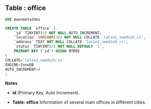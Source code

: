 Table : office
--------------

```SQL
USE maenmeta2dev

CREATE TABLE `office` (
	`id` TINYINT(4) NOT NULL AUTO_INCREMENT,
	`location` VARCHAR(10) NOT NULL COLLATE 'latin1_swedish_ci',
	`address` TEXT NOT NULL COLLATE 'latin1_swedish_ci',
	`status` TINYINT(4) NOT NULL DEFAULT '1',
	PRIMARY KEY (`id`) USING BTREE
)
COLLATE='latin1_swedish_ci'
ENGINE=InnoDB
AUTO_INCREMENT=4
;
```
__Notes__

+ __id__ (Primary Key, Auto Increment).
  
+ __Table: office__ Information of several main offices in different cities.
